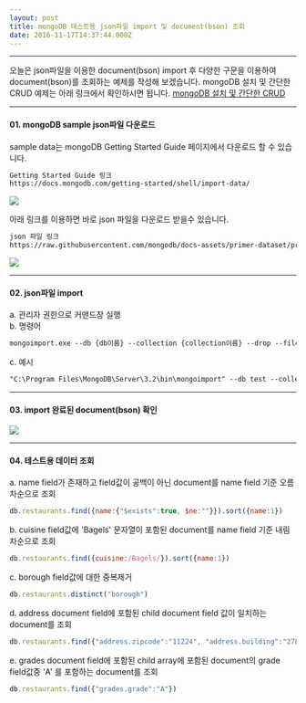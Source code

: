 ```yaml
---
layout: post
title: mongoDB 테스트용 json파일 import 및 document(bson) 조회 
date: 2016-11-17T14:37:44.000Z
---
```

---
오늘은 json파일을 이용한 document(bson) import 후 다양한 구문을 이용하여 document(bson)를 조회하는 예제를 작성해 보겠습니다.
mongoDB 설치 및 간단한 CRUD 예제는 아래 링크에서 확인하시면 됩니다.
[mongoDB 설치 및 간단한 CRUD](/2016/11/17/02.post.mongodb/)

---
#### 01. mongoDB sample json파일 다운로드
<span>sample data는 mongoDB Getting Started Guide 페이지에서 다운로드 할 수 있습니다.</span>
```txt
Getting Started Guide 링크
https://docs.mongodb.com/getting-started/shell/import-data/
```
<img src="http://postfiles8.naver.net/MjAxNjExMThfNTEg/MDAxNDc5NDQwNzEyMTA0.0KynXYcVs0VHc_BuZxjmMuZeAd29Bcp8axlQzsF6bf8g.StkV1R_-rLuQQX480ugFBmR6nDAbrD57jCvTs4sbrhMg.PNG.korn123/01.png?type=w3">

아래 링크를 이용하면 바로 json 파일을 다운로드 받을수 있습니다.
```txt
json 파일 링크
https://raw.githubusercontent.com/mongodb/docs-assets/primer-dataset/primer-dataset.json
```
<img src="http://postfiles6.naver.net/MjAxNjExMThfMTY5/MDAxNDc5NDQwOTU4MTI0.XrWrgmvbBXgU9m4z0Y55771z-JaP64lGuLG0_K-hz0Yg.vce2S3d6nnWNvBdot6AJIJkVLhaPEQZUu85YzIbdMZ0g.PNG.korn123/02.png?type=w3">

---
#### 02. json파일 import
a. 관리자 권한으로 커맨드창 실행<br />
b. 명령어
```txt
mongoimport.exe --db {db이름} --collection {collection이름} --drop --file {json파일경로}
```
c. 예시
``` txt
"C:\Program Files\MongoDB\Server\3.2\bin\mongoimport" --db test --collection restaurants --drop --file D:\mongodb\primer-dataset.json
```

---
#### 03. import 완료된 document(bson) 확인
<img src="http://postfiles6.naver.net/MjAxNjExMThfMTMx/MDAxNDc5NDQxNzI1NjEz.JMm6481PGKHkMy1bDlUV_sa976PCIKXr5FI75vIJ-OQg.0MBD-b3hzmSnRMVh6Grpdo7Dv6KgkECrarKxvoctRwgg.PNG.korn123/04.png?type=w3">

---
#### 04. 테스트용 데이터 조회
a. name field가 존재하고 field값이 공백이 아닌 document를 name field 기준 오름차순으로 조회<br />
```javascript
db.restaurants.find({name:{"$exists":true, $ne:""}}).sort({name:1})
```
b. cuisine field값에 'Bagels' 문자열이 포함된 document를 name field 기준 내림차순으로 조회<br />
```javascript
db.restaurants.find({cuisine:/Bagels/}).sort({name:1})
```
c. borough field값에 대한 중복제거<br />
```javascript
db.restaurants.distinct("borough")
```
d. address document field에 포함된 child document field 값이 일치하는 document를 조회<br />
```javascript
db.restaurants.find({"address.zipcode":"11224", "address.building":"2780"})
```
e. grades document field에 포함된 child array에 포함된 document의 grade field값중 'A' 를 포함하는 document를 조회<br />
```javascript
db.restaurants.find({"grades.grade":"A"})
```